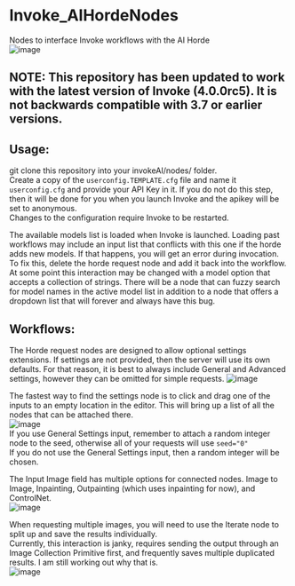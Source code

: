# Invoke_AIHordeNodes
Nodes to interface Invoke workflows with the AI Horde  
![image](https://github.com/dunkeroni/Invoke_AIHordeNodes/assets/3298737/e5d14f1b-ac0c-4675-8a91-cf430488b598)

## NOTE: This repository has been updated to work with the latest version of Invoke (4.0.0rc5). It is not backwards compatible with 3.7 or earlier versions.

## Usage:  
git clone this repository into your invokeAI/nodes/ folder.  
Create a copy of the `userconfig.TEMPLATE.cfg` file and name it `userconfig.cfg` and provide your API Key in it. If you do not do this step, then it will be done for you when you launch Invoke and the apikey will be set to anonymous.  
Changes to the configuration require Invoke to be restarted.  

The available models list is loaded when Invoke is launched. Loading past workflows may include an input list that conflicts with this one if the horde adds new models. If that happens, you will get an error during invocation. To fix this, delete the horde request node and add it back into the workflow.  
At some point this interaction may be changed with a model option that accepts a collection of strings. There will be a node that can fuzzy search for model names in the active model list in addition to a node that offers a dropdown list that will forever and always have this bug.  

## Workflows:  
The Horde request nodes are designed to allow optional settings extensions. If settings are not provided, then the server will use its own defaults. For that reason, it is best to always include General and Advanced settings, however they can be omitted for simple requests.
![image](https://github.com/dunkeroni/Invoke_AIHordeNodes/assets/3298737/b21cf1e7-c76f-49b9-8444-298a3c640ca3)  

The fastest way to find the settings node is to click and drag one of the inputs to an empty location in the editor. This will bring up a list of all the nodes that can be attached there.  
![image](https://github.com/dunkeroni/Invoke_AIHordeNodes/assets/3298737/16905aa6-a127-4cb6-8d56-5fbff01bf0f3)  
If you use General Settings input, remember to attach a random integer node to the seed, otherwise all of your requests will use `seed="0"`  
If you do not use the General Settings input, then a random integer will be chosen.  

The Input Image field has multiple options for connected nodes. Image to Image, Inpainting, Outpainting (which uses inpainting for now), and ControlNet.  
![image](https://github.com/dunkeroni/Invoke_AIHordeNodes/assets/3298737/8c4cc9f9-ca96-481c-a9d9-1361f83e159f)  

When requesting multiple images, you will need to use the Iterate node to split up and save the results individually.  
Currently, this interaction is janky, requires sending the output through an Image Collection Primitive first, and frequently saves multiple duplicated results. I am still working out why that is.  
![image](https://github.com/dunkeroni/Invoke_AIHordeNodes/assets/3298737/7b95260b-1e14-41a1-b8d4-797ae3064dc3)  
